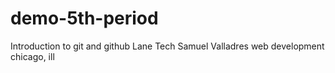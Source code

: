 # demo-5th-period
Introduction to git and github
Lane Tech
Samuel Valladres
web development
chicago, ill
